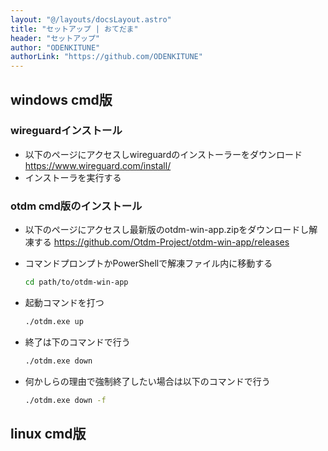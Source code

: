 ```yaml
---
layout: "@/layouts/docsLayout.astro"
title: "セットアップ | おてだま"
header: "セットアップ"
author: "ODENKITUNE"
authorLink: "https://github.com/ODENKITUNE"
---
```


## windows cmd版

### wireguardインストール

- 以下のページにアクセスしwireguardのインストーラーをダウンロード
  <https://www.wireguard.com/install/>
- インストーラを実行する

### otdm cmd版のインストール

- 以下のページにアクセスし最新版のotdm-win-app.zipをダウンロードし解凍する
  <https://github.com/Otdm-Project/otdm-win-app/releases>
- コマンドプロンプトかPowerShellで解凍ファイル内に移動する

  ```bash
  cd path/to/otdm-win-app
  ```

- 起動コマンドを打つ

  ```bash
  ./otdm.exe up
  ```

- 終了は下のコマンドで行う

  ```bash
  ./otdm.exe down
  ```

- 何かしらの理由で強制終了したい場合は以下のコマンドで行う

  ```bash
  ./otdm.exe down -f
  ```
  
## linux cmd版
